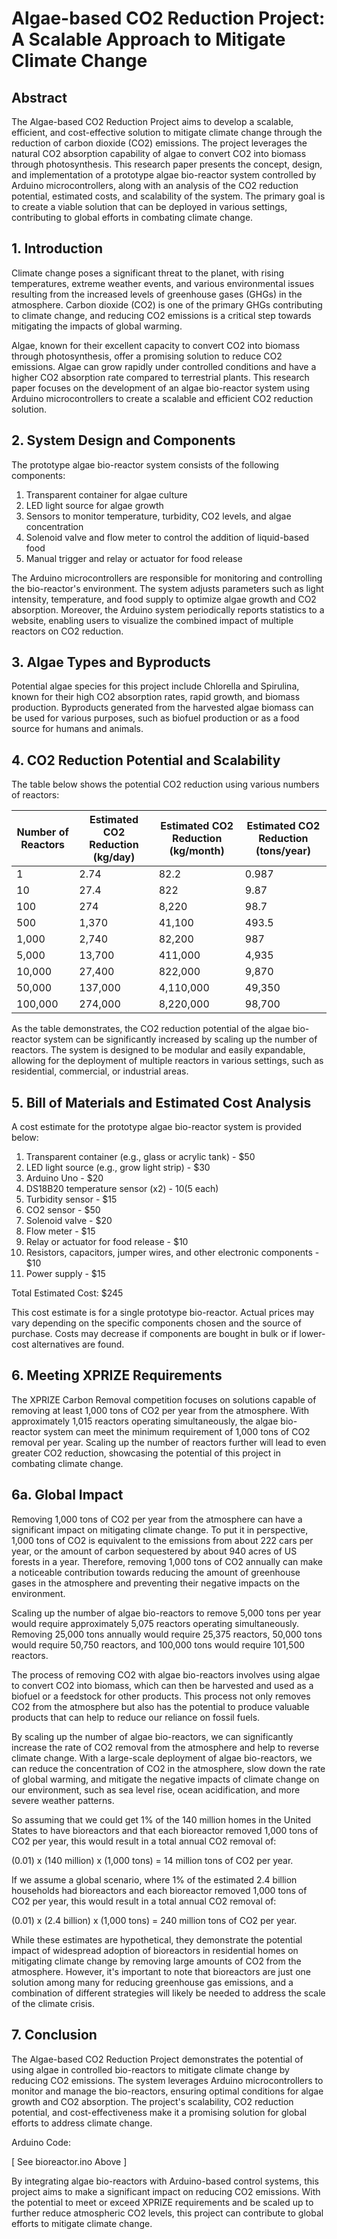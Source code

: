 # Algae-based CO2 Reduction Project: A Scalable Approach to Mitigate Climate Change

## Abstract

The Algae-based CO2 Reduction Project aims to develop a scalable, efficient, and cost-effective solution to mitigate climate change through the reduction of carbon dioxide (CO2) emissions. The project leverages the natural CO2 absorption capability of algae to convert CO2 into biomass through photosynthesis. This research paper presents the concept, design, and implementation of a prototype algae bio-reactor system controlled by Arduino microcontrollers, along with an analysis of the CO2 reduction potential, estimated costs, and scalability of the system. The primary goal is to create a viable solution that can be deployed in various settings, contributing to global efforts in combating climate change.

## 1. Introduction

Climate change poses a significant threat to the planet, with rising temperatures, extreme weather events, and various environmental issues resulting from the increased levels of greenhouse gases (GHGs) in the atmosphere. Carbon dioxide (CO2) is one of the primary GHGs contributing to climate change, and reducing CO2 emissions is a critical step towards mitigating the impacts of global warming.

Algae, known for their excellent capacity to convert CO2 into biomass through photosynthesis, offer a promising solution to reduce CO2 emissions. Algae can grow rapidly under controlled conditions and have a higher CO2 absorption rate compared to terrestrial plants. This research paper focuses on the development of an algae bio-reactor system using Arduino microcontrollers to create a scalable and efficient CO2 reduction solution.

## 2. System Design and Components

The prototype algae bio-reactor system consists of the following components:

1. Transparent container for algae culture
2. LED light source for algae growth
3. Sensors to monitor temperature, turbidity, CO2 levels, and algae concentration
4. Solenoid valve and flow meter to control the addition of liquid-based food
5. Manual trigger and relay or actuator for food release

The Arduino microcontrollers are responsible for monitoring and controlling the bio-reactor's environment. The system adjusts parameters such as light intensity, temperature, and food supply to optimize algae growth and CO2 absorption. Moreover, the Arduino system periodically reports statistics to a website, enabling users to visualize the combined impact of multiple reactors on CO2 reduction.

## 3. Algae Types and Byproducts

Potential algae species for this project include Chlorella and Spirulina, known for their high CO2 absorption rates, rapid growth, and biomass production. Byproducts generated from the harvested algae biomass can be used for various purposes, such as biofuel production or as a food source for humans and animals.

## 4. CO2 Reduction Potential and Scalability

The table below shows the potential CO2 reduction using various numbers of reactors:

| Number of Reactors | Estimated CO2 Reduction (kg/day) | Estimated CO2 Reduction (kg/month) | Estimated CO2 Reduction (tons/year) |
|--------------------|----------------------------------|------------------------------------|-------------------------------------|
| 1                  | 2.74                             | 82.2                               | 0.987                               |
| 10                 | 27.4                             | 822                                | 9.87                                |
| 100                | 274                              | 8,220                              | 98.7                                |
| 500                | 1,370                            | 41,100                             | 493.5                               |
| 1,000              | 2,740                            | 82,200                             | 987                                 |
| 5,000              | 13,700                           | 411,000                            | 4,935                               |
| 10,000             | 27,400                           | 822,000                            | 9,870                               |
| 50,000             | 137,000                          | 4,110,000                          | 49,350                              |
| 100,000            | 274,000                          | 8,220,000                          | 98,700                              |

As the table demonstrates, the CO2 reduction potential of the algae bio-reactor system can be significantly increased by scaling up the number of reactors. The system is designed to be modular and easily expandable, allowing for the deployment of multiple reactors in various settings, such as residential, commercial, or industrial areas.

## 5. Bill of Materials and Estimated Cost Analysis

A cost estimate for the prototype algae bio-reactor system is provided below:

1. Transparent container (e.g., glass or acrylic tank) - $50
2. LED light source (e.g., grow light strip) - $30
3. Arduino Uno - $20
4. DS18B20 temperature sensor (x2) - $10 ($5 each)
5. Turbidity sensor - $15
6. CO2 sensor - $50
7. Solenoid valve - $20
8. Flow meter - $15
9. Relay or actuator for food release - $10
10. Resistors, capacitors, jumper wires, and other electronic components - $10
11. Power supply - $15

Total Estimated Cost: $245

This cost estimate is for a single prototype bio-reactor. Actual prices may vary depending on the specific components chosen and the source of purchase. Costs may decrease if components are bought in bulk or if lower-cost alternatives are found.

## 6. Meeting XPRIZE Requirements

The XPRIZE Carbon Removal competition focuses on solutions capable of removing at least 1,000 tons of CO2 per year from the atmosphere. With approximately 1,015 reactors operating simultaneously, the algae bio-reactor system can meet the minimum requirement of 1,000 tons of CO2 removal per year. Scaling up the number of reactors further will lead to even greater CO2 reduction, showcasing the potential of this project in combating climate change.

## 6a. Global Impact

Removing 1,000 tons of CO2 per year from the atmosphere can have a significant impact on mitigating climate change. To put it in perspective, 1,000 tons of CO2 is equivalent to the emissions from about 222 cars per year, or the amount of carbon sequestered by about 940 acres of US forests in a year. Therefore, removing 1,000 tons of CO2 annually can make a noticeable contribution towards reducing the amount of greenhouse gases in the atmosphere and preventing their negative impacts on the environment.

Scaling up the number of algae bio-reactors to remove 5,000 tons per year would require approximately 5,075 reactors operating simultaneously. Removing 25,000 tons annually would require 25,375 reactors, 50,000 tons would require 50,750 reactors, and 100,000 tons would require 101,500 reactors.

The process of removing CO2 with algae bio-reactors involves using algae to convert CO2 into biomass, which can then be harvested and used as a biofuel or a feedstock for other products. This process not only removes CO2 from the atmosphere but also has the potential to produce valuable products that can help to reduce our reliance on fossil fuels.

By scaling up the number of algae bio-reactors, we can significantly increase the rate of CO2 removal from the atmosphere and help to reverse climate change. With a large-scale deployment of algae bio-reactors, we can reduce the concentration of CO2 in the atmosphere, slow down the rate of global warming, and mitigate the negative impacts of climate change on our environment, such as sea level rise, ocean acidification, and more severe weather patterns.

So assuming that we could get 1% of the 140 million homes in the United States to have bioreactors and that each bioreactor removed 1,000 tons of CO2 per year, this would result in a total annual CO2 removal of:

(0.01) x (140 million) x (1,000 tons) = 14 million tons of CO2 per year.

If we assume a global scenario, where 1% of the estimated 2.4 billion households had bioreactors and each bioreactor removed 1,000 tons of CO2 per year, this would result in a total annual CO2 removal of:

(0.01) x (2.4 billion) x (1,000 tons) = 240 million tons of CO2 per year.

While these estimates are hypothetical, they demonstrate the potential impact of widespread adoption of bioreactors in residential homes on mitigating climate change by removing large amounts of CO2 from the atmosphere. However, it's important to note that bioreactors are just one solution among many for reducing greenhouse gas emissions, and a combination of different strategies will likely be needed to address the scale of the climate crisis.

## 7. Conclusion

The Algae-based CO2 Reduction Project demonstrates the potential of using algae in controlled bio-reactors to mitigate climate change by reducing CO2 emissions. The system leverages Arduino microcontrollers to monitor and manage the bio-reactors, ensuring optimal conditions for algae growth and CO2 absorption. The project's scalability, CO2 reduction potential, and cost-effectiveness make it a promising solution for global efforts to address climate change.

Arduino Code:

[ See bioreactor.ino Above ]

By integrating algae bio-reactors with Arduino-based control systems, this project aims to make a significant impact on reducing CO2 emissions. With the potential to meet or exceed XPRIZE requirements and be scaled up to further reduce atmospheric CO2 levels, this project can contribute to global efforts to mitigate climate change.
